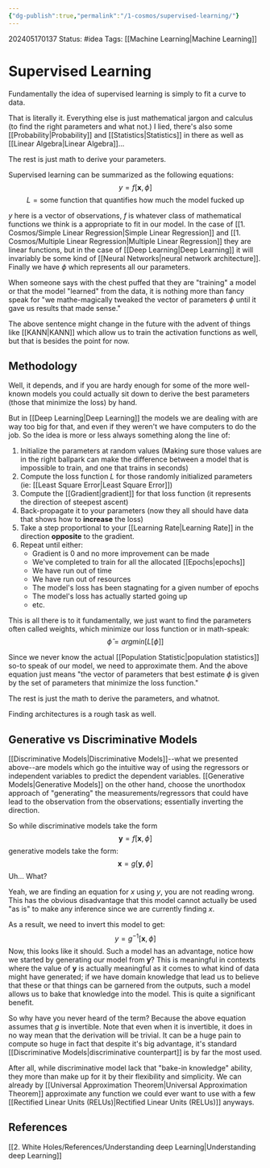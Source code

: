 ```yaml
---
{"dg-publish":true,"permalink":"/1-cosmos/supervised-learning/"}
---
```



202405170137
Status: #idea
Tags: [[Machine Learning\|Machine Learning]]
# Supervised Learning

Fundamentally the idea of supervised learning is simply to fit a curve to data.

That is literally it.
Everything else is just mathematical jargon and calculus (to find the right parameters and what not.) I lied, there's also some [[Probability\|Probability]] and [[Statistics\|Statistics]] in there as well as [[Linear Algebra\|Linear Algebra]]...

The rest is just math to derive your parameters.

Supervised learning can be summarized as the following equations:
$$
y=f[\boldsymbol x, \phi]
$$
$$
L=\text{some function that quantifies how much the model fucked up}
$$

$y$ here is a vector of observations, $f$ is whatever class of mathematical functions we think is a appropriate to fit in our model. In the case of [[1. Cosmos/Simple Linear Regression\|Simple Linear Regression]] and [[1. Cosmos/Multiple Linear Regression\|Multiple Linear Regression]] they are linear functions, but in the case of [[Deep Learning\|Deep Learning]] it will invariably be some kind of [[Neural Networks\|neural network architecture]]. Finally we have $\phi$ which represents all our parameters.

When someone says with the chest puffed that they are "training" a model or that the model "learned" from the data, it is nothing more than fancy speak for "we mathe-magically tweaked the vector of parameters $\phi$ until it gave us results that made sense."

The above sentence might change in the future with the advent of things like [[KANN\|KANN]] which allow us to train the activation functions as well, but that is besides the point for now.

## Methodology
Well, it depends, and if you are hardy enough for some of the more well-known models you could actually sit down to derive the best parameters (those that minimize the loss) by hand.

But in [[Deep Learning\|Deep Learning]] the models we are dealing with are way too big for that, and even if they weren't we have computers to do the job. So the idea is more or less always something along the line of:
1. Initialize the parameters at random values (Making sure those values are in the right ballpark can make the difference between a model that is impossible to train, and one that trains in seconds)
2. Compute the loss function $L$ for those randomly initialized parameters (ie: [[Least Square Error\|Least Square Error]])
3. Compute the [[Gradient\|gradient]] for that loss function (it represents the direction of steepest ascent) 
4. Back-propagate it to your parameters (now they all should have data that shows how to **increase** the loss)
5. Take a step proportional to your [[Learning Rate\|Learning Rate]] in the direction **opposite** to the gradient.
6. Repeat until either:
   - Gradient is $0$ and no more improvement can be made
   - We've completed to train for all the allocated [[Epochs\|epochs]]
   - We have run out of time
   - We have run out of resources
   - The model's loss has been stagnating for a given number of epochs
   - The model's loss has actually started going up
   - etc.

This is all there is to it fundamentally, we just want to find the parameters often called weights, which minimize our loss function or in math-speak:
$$
\hat \phi = argmin[L[\phi]]
$$

Since we never know the actual [[Population Statistic\|population statistics]] so-to speak of our model, we need to approximate them. And the above equation just means "the vector of parameters that best estimate $\phi$ is given by the set of parameters that minimize the loss function." 

The rest is just the math to derive the parameters, and whatnot.

Finding architectures is a rough task as well.

## Generative vs Discriminative Models
[[Discriminative Models\|Discriminative Models]]--what we presented above--are models which go the intuitive way of using the regressors or independent variables to predict the dependent variables. [[Generative Models\|Generative Models]] on the other hand, choose the unorthodox approach of "generating" the measurements/regressors that could have lead to the observation from the observations; essentially inverting the direction.

So while discriminative models take the form $$
\boldsymbol y = f[\boldsymbol x, \phi]
$$
generative models take the form:
$$
\boldsymbol x = g[\boldsymbol y,\phi]
$$
Uh...
What?

Yeah, we are finding an equation for $x$ using $y$, you are not reading wrong. This has the obvious disadvantage that this model cannot actually be used "as is" to make any inference since we are currently finding $x$.

As a result, we need to invert this model to get:
$$
y = g^{-1}[\boldsymbol x, \phi]
$$
Now, this looks like it should. Such a model has an advantage, notice how we started by generating our model from $\boldsymbol y$? This is meaningful in contexts where the value of $\boldsymbol y$ is actually meaningful as it comes to what kind of data might have generated; if we have domain knowledge that lead us to believe that these or that things can be garnered from the outputs, such a model allows us to bake that knowledge into the model. This is quite a significant benefit.

So why have you never heard of the term? Because the above equation assumes that $g$ is invertible. Note that even when it is invertible, it does in no way mean that the derivation will be trivial. It can be a huge pain to compute so huge in fact that despite it's big advantage, it's standard [[Discriminative Models\|discriminative counterpart]] is by far the most used.

After all, while discriminative model lack that "bake-in knowledge" ability, they more than make up for it by their flexibility and simplicity. We can already by [[Universal Approximation Theorem\|Universal Approximation Theorem]] approximate any function we could ever want to use with a few [[Rectified Linear Units (RELUs)\|Rectified Linear Units (RELUs)]] anyways.
## References
[[2. White Holes/References/Understanding deep Learning\|Understanding deep Learning]]
